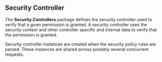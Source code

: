 ## Security Controller
The <b>Security.Controllers</b> package defines the security controller used to
verify that a given permission is granted.  A security controller uses the security
context and other controller specific and internal data to verify that the permission
is granted.

Security controller instances are created when the security policy rules are parsed.
These instances are shared across possibly several concurrent requests.

